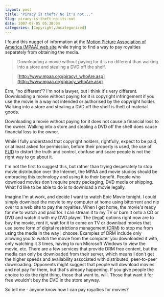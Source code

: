 ```yaml
---
layout: post
title: "Piracy is theft? No it's not..."
Slug: piracy-is-theft-no-its-not
date: 2007-07-05 05:38:04
categories: [Copyright,Uncategorized]
---
```

I found this nugget of information at the [Motion Picture Association of America (MPAA) web site](http://www.mpaa.org/) while trying to find a way to pay royalties separately from obtaining the media.

> Downloading a movie without paying for it is no different than walking into a store and stealing a DVD off the shelf.

> [http://www.mpaa.org/piracy\_whoAre.asp](http://www.mpaa.org/piracy_whoAre.asp)

Erm, "no different"? I'm not a lawyer, but I think it's very different. Downloading a movie without paying for it is copyright infringement if you use the movie in a way not intended or authorised by the copyright holder. Walking into a store and stealing a DVD off the shelf is theft of material goods.

Downloading a movie without paying for it does not cause a financial loss to the owner. Walking into a store and stealing a DVD off the shelf does cause financial loss to the owner.

While I fully understand that copyright holders, rightfully, expect to be paid, or at least asked for permission, before their property is used, the use of [FUD](http://en.wikipedia.org/wiki/Fear%2C_uncertainty_and_doubt) to distort the truth and control, confuse and scare people is not the right way to go about it.

I'm not the first to suggest this, but rather than trying desperately to stop movie distribution over the Internet, the MPAA and movie studios should be embracing this technology and using it to their benefit. People who download movies don't require pretty packaging, DVD media or shipping. What I'd like to be able to do is to download a movie legally.

Imagine I'm at work, and decide I want to watch Epic Movie tonight. I could simply download the movie to my computer at home using bittorrent and nip over to a web site to pay the royalties. When I get home, the movie's ready for me to watch and paid for. I can stream it to my TV or burn it onto a CD or DVD and watch it with my DVD player. The (legal) options right now are to buy the movie, rent it, wait for it to come on TV or download movies that use some form of digital restrictions management ([DRM](http://en.wikipedia.org/wiki/Digital_rights_management)) to stop me from using the media in the way I choose. Examples of DRM include only allowing you to watch the movie from the computer you downloaded it with, only watching it 3 times, having to run Microsoft Windows to view the movie, etc. There are a few services that provide DRM free content, but the media can only be downloaded from their server, which means I don't get the higher speeds and availability associated with distributed, peer-to-peer downloading. Opponents might suggest that people will download movies and not pay for them, but that's already happening. If you give people the choice to do the right thing, those that want to, will. Those that want it for free wouldn't buy the DVD in the store anyway.

So tell me - anyone know how I can pay royalties for movies?
